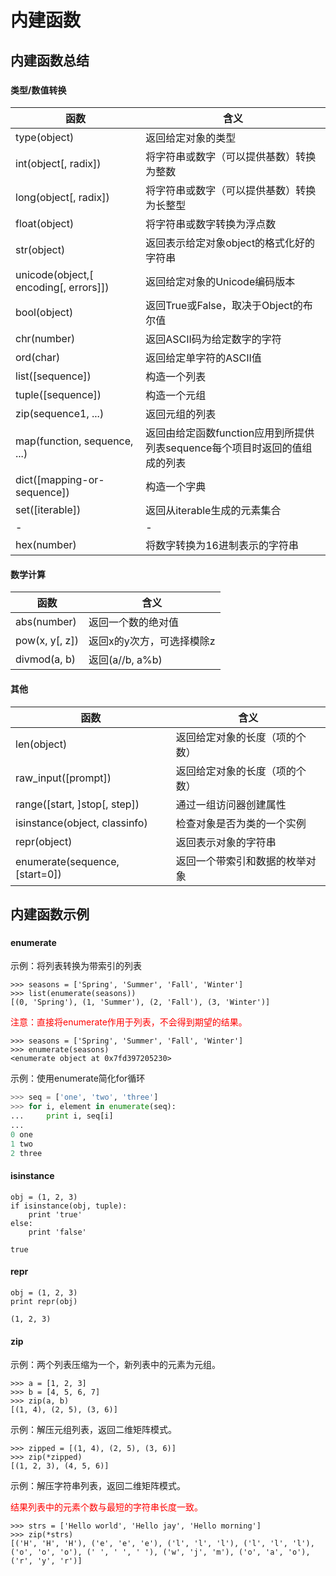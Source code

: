 # 内建函数

## 内建函数总结

###  

#### 类型/数值转换

|函数                       |含义                                   |
|---------------------------|---------------------------------------|
|type(object)               |返回给定对象的类型                     |
|int(object[, radix])       |将字符串或数字（可以提供基数）转换为整数   |
|long(object[, radix])      |将字符串或数字（可以提供基数）转换为长整型 |
|float(object)              |将字符串或数字转换为浮点数             |
|str(object)                |返回表示给定对象object的格式化好的字符串   |
|unicode(object,[ encoding[, errors]])|返回给定对象的Unicode编码版本    |
|bool(object)               |返回True或False，取决于Object的布尔值  |
|chr(number)                |返回ASCII码为给定数字的字符            |
|ord(char)                  |返回给定单字符的ASCII值                |
|list([sequence])           |构造一个列表                           |
|tuple([sequence])          |构造一个元组                           |
|zip(sequence1, ...)        |返回元组的列表                         |
|map(function, sequence, ...)|返回由给定函数function应用到所提供列表sequence每个项目时返回的值组成的列表   |
|dict([mapping-or-sequence])|构造一个字典                           |
|set([iterable])            |返回从iterable生成的元素集合           |
|-                          |-                                      |
|hex(number)                |将数字转换为16进制表示的字符串         |


#### 数学计算

|函数                       |含义                                   |
|---------------------------|---------------------------------------|
|abs(number)                |返回一个数的绝对值                     |
|pow(x, y[, z])             |返回x的y次方，可选择模除z              |
|divmod(a, b)               |返回(a//b, a%b)                        |


#### 其他

|函数                       |含义                                   |
|---------------------------|---------------------------------------|
|len(object)                |返回给定对象的长度（项的个数）         |
|raw_input([prompt])        |返回给定对象的长度（项的个数）         |
|range([start, ]stop[, step])|通过一组访问器创建属性                |
|isinstance(object, classinfo)|检查对象是否为类的一个实例           |
|repr(object)               |返回表示对象的字符串                   |
|enumerate(sequence, [start=0])|返回一个带索引和数据的枚举对象      |


## 内建函数示例

###  

#### enumerate

示例：将列表转换为带索引的列表

```
>>> seasons = ['Spring', 'Summer', 'Fall', 'Winter']
>>> list(enumerate(seasons))
[(0, 'Spring'), (1, 'Summer'), (2, 'Fall'), (3, 'Winter')]
```

<font color="red">
注意：直接将enumerate作用于列表，不会得到期望的结果。
</font>

```
>>> seasons = ['Spring', 'Summer', 'Fall', 'Winter']
>>> enumerate(seasons)
<enumerate object at 0x7fd397205230>
```

示例：使用enumerate简化for循环

```python
>>> seq = ['one', 'two', 'three']
>>> for i, element in enumerate(seq):
...     print i, seq[i]
... 
0 one
1 two
2 three
```


#### isinstance

```
obj = (1, 2, 3)
if isinstance(obj, tuple):
    print 'true'
else:
    print 'false'
```
```
true
```


#### repr

```
obj = (1, 2, 3)
print repr(obj)
```
```
(1, 2, 3)
```


#### zip

示例：两个列表压缩为一个，新列表中的元素为元组。

```
>>> a = [1, 2, 3]
>>> b = [4, 5, 6, 7]
>>> zip(a, b)
[(1, 4), (2, 5), (3, 6)]
```

示例：解压元组列表，返回二维矩阵模式。

```
>>> zipped = [(1, 4), (2, 5), (3, 6)]
>>> zip(*zipped)
[(1, 2, 3), (4, 5, 6)]
```

示例：解压字符串列表，返回二维矩阵模式。

<font color="red">
结果列表中的元素个数与最短的字符串长度一致。
</font>

```
>>> strs = ['Hello world', 'Hello jay', 'Hello morning']
>>> zip(*strs)
[('H', 'H', 'H'), ('e', 'e', 'e'), ('l', 'l', 'l'), ('l', 'l', 'l'), ('o', 'o', 'o'), (' ', ' ', ' '), ('w', 'j', 'm'), ('o', 'a', 'o'), ('r', 'y', 'r')]
```




